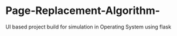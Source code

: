 # Page-Replacement-Algorithm-
UI based project build for simulation in Operating System using flask
